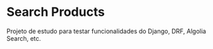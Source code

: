 # Search Products #

Projeto de estudo para testar funcionalidades do Django, DRF, Algolia Search, etc.
